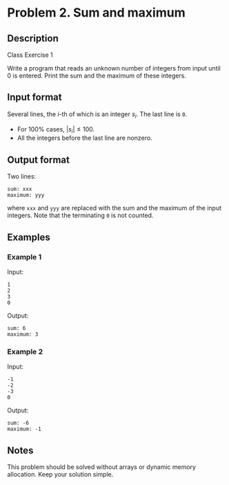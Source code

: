 # Problem 2. Sum and maximum

## Description

Class Exercise 1

Write a program that reads an unknown number of integers from input until 0 is entered. Print the sum and the maximum of these integers.

## Input format

Several lines, the $i$-th of which is an integer $s_i$. The last line is `0`.

- For 100% cases, $|s_i|\leq 100$.
- All the integers before the last line are nonzero.

## Output format

Two lines:

```
sum: xxx
maximum: yyy
```

where `xxx` and `yyy` are replaced with the sum and the maximum of the input integers. Note that the terminating `0` is not counted.

## Examples

### Example 1

Input:

```
1
2
3
0
```

Output:

```
sum: 6
maximum: 3
```

### Example 2

Input:

```
-1
-2
-3
0
```

Output:

```
sum: -6
maximum: -1
```

## Notes

This problem should be solved without arrays or dynamic memory allocation. Keep your solution simple.
